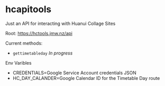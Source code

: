 # hcapitools
Just an API for interacting with Huanui Collage Sites

Root: https://hctools.jmw.nz/api


Current methods:
 - `gettimetableday` *In progress*

Env Varibles
- CREDENTIALS=Google Service Account credentials JSON
- HC_DAY_CALANDER=Google Calendar ID for the Timetable Day route
